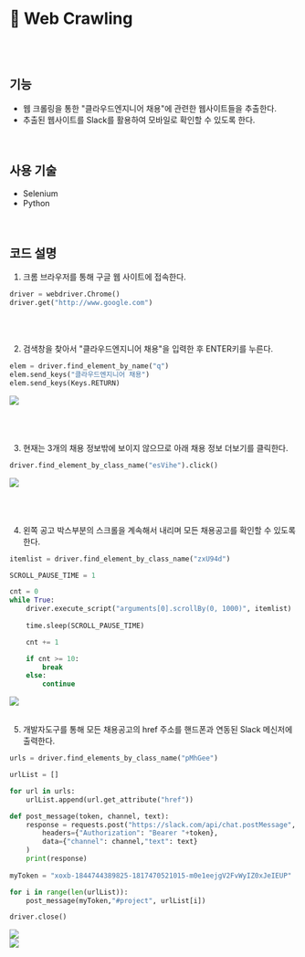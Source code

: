 # 🍎 Web Crawling
<br/><br/>

## 기능
- 웹 크롤링을 통한 "클라우드엔지니어 채용"에 관련한 웹사이트들을 추출한다.
- 추출된 웹사이트를 Slack를 활용하여 모바일로 확인할 수 있도록 한다. <br/><br/><br/>

## 사용 기술
- Selenium <br/>
- Python <br/><br/><br/>

## 코드 설명
1. 크롬 브라우저를 통해 구글 웹 사이트에 접속한다.
```python
driver = webdriver.Chrome()
driver.get("http://www.google.com")
```
<br/><br/>

2. 검색창을 찾아서 "클라우드엔지니어 채용"을 입력한 후 ENTER키를 누른다.
```python
elem = driver.find_element_by_name("q") 
elem.send_keys("클라우드엔지니어 채용") 
elem.send_keys(Keys.RETURN) 
```
<img src="./Image/1.png"> <br/><br/>
<br/><br/>

3. 현재는 3개의 채용 정보밖에 보이지 않으므로 아래 채용 정보 더보기를 클릭한다.
```python
driver.find_element_by_class_name("esVihe").click()
```
<img src="./Image/2.png"> <br/><br/>
<br/><br/>

4. 왼쪽 공고 박스부분의 스크롤을 계속해서 내리며 모든 채용공고를 확인할 수 있도록 한다.
```python
itemlist = driver.find_element_by_class_name("zxU94d")

SCROLL_PAUSE_TIME = 1

cnt = 0
while True:
    driver.execute_script("arguments[0].scrollBy(0, 1000)", itemlist)
    
    time.sleep(SCROLL_PAUSE_TIME)

    cnt += 1

    if cnt >= 10:
        break
    else:
        continue  
```
<img src="./Image/3.png"> <br/><br/>

5. 개발자도구를 통해 모든 채용공고의 href 주소를 핸드폰과 연동된 Slack 메신저에 출력한다.
```python
urls = driver.find_elements_by_class_name("pMhGee")

urlList = []

for url in urls:
    urlList.append(url.get_attribute("href"))

def post_message(token, channel, text):
    response = requests.post("https://slack.com/api/chat.postMessage",
        headers={"Authorization": "Bearer "+token},
        data={"channel": channel,"text": text}
    )
    print(response)
 
myToken = "xoxb-1844744389825-1817470521015-m0e1eejgV2FvWyIZ0xJeIEUP"

for i in range(len(urlList)):
    post_message(myToken,"#project", urlList[i])

driver.close()
```
<img src="./Image/4.png"> <br/>
<img src="./Image/5.png"> 
